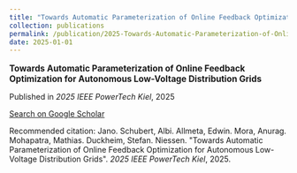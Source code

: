 ```yaml
---
title: "Towards Automatic Parameterization of Online Feedback Optimization for Autonomous Low-Voltage Distribution Grids"
collection: publications
permalink: /publication/2025-Towards-Automatic-Parameterization-of-Online-Feedb
date: 2025-01-01
---
```

<p style="font-size: 1.1em; margin-bottom: 0.5em;"><b>Towards Automatic Parameterization of Online Feedback Optimization for Autonomous Low-Voltage Distribution Grids</b></p>
<p style="margin-bottom: 0.5em;">Published in <em>2025 IEEE PowerTech Kiel</em>, 2025</p>
<p style="margin-bottom: 0.5em;"><a href="https://scholar.google.com/scholar?q=Towards+Automatic+Parameterization+of+Online+Feedback+Optimization+for+Autonomous+Low-Voltage+Distribution+Grids" target="_blank">Search on Google Scholar</a></p>
<p>Recommended citation: Jano. Schubert, Albi. Allmeta, Edwin. Mora, Anurag. Mohapatra, Mathias. Duckheim, Stefan. Niessen. "Towards Automatic Parameterization of Online Feedback Optimization for Autonomous Low-Voltage Distribution Grids". <em>2025 IEEE PowerTech Kiel</em>, 2025.</p>